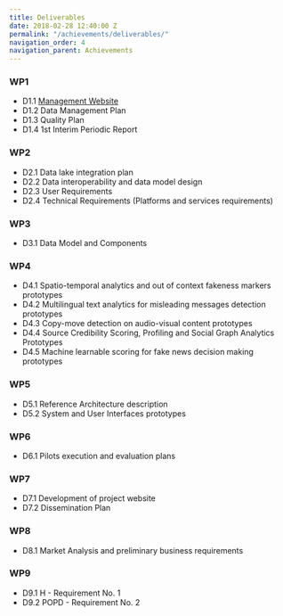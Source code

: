 ```yaml
---
title: Deliverables
date: 2018-02-28 12:40:00 Z
permalink: "/achievements/deliverables/"
navigation_order: 4
navigation_parent: Achievements
---
```


### WP1

* D1.1 [Management Website](https://fandango-project.eu/deliverables/D1.1%20Management%20Website.pdf)
* D1.2 Data Management Plan
* D1.3 Quality Plan
* D1.4 1st Interim Periodic Report

### WP2

* D2.1 Data lake integration plan
* D2.2 Data interoperability and data model design
* D2.3 User Requirements
* D2.4 Technical Requirements (Platforms and services requirements)

### WP3

* D3.1 Data Model and Components

### WP4

* D4.1 Spatio-temporal analytics and out of context fakeness markers
prototypes
* D4.2 Multilingual text analytics for misleading messages detection prototypes
* D4.3 Copy-move detection on audio-visual content prototypes
* D4.4 Source Credibility Scoring, Profiling and Social Graph Analytics Prototypes
* D4.5 Machine learnable scoring for fake news decision making prototypes

### WP5

* D5.1 Reference Architecture description
* D5.2 System and User Interfaces prototypes

### WP6

* D6.1 Pilots execution and evaluation plans

### WP7

* D7.1 Development of project website
* D7.2 Dissemination Plan

### WP8

* D8.1 Market Analysis and preliminary business requirements

### WP9

* D9.1 H - Requirement No. 1
* D9.2 POPD - Requirement No. 2